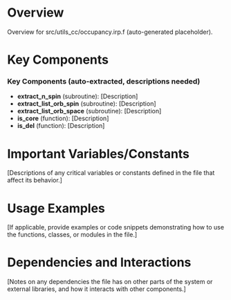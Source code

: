 # Overview

Overview for src/utils_cc/occupancy.irp.f (auto-generated placeholder).

# Key Components

### Key Components (auto-extracted, descriptions needed)
- **extract_n_spin** (subroutine): [Description]
- **extract_list_orb_spin** (subroutine): [Description]
- **extract_list_orb_space** (subroutine): [Description]
- **is_core** (function): [Description]
- **is_del** (function): [Description]

# Important Variables/Constants

[Descriptions of any critical variables or constants defined in the file that affect its behavior.]

# Usage Examples

[If applicable, provide examples or code snippets demonstrating how to use the functions, classes, or modules in the file.]

# Dependencies and Interactions

[Notes on any dependencies the file has on other parts of the system or external libraries, and how it interacts with other components.]
